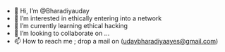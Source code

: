 - 👋 Hi, I’m @Bharadiyauday
- 👀 I’m interested in ethically entering into a network 
- 🌱 I’m currently learning ethical hacking
- 💞️ I’m looking to collaborate on ...
- 📫 How to reach me ; drop a mail on (udaybharadiyaayes@gmail.com)

<!---
Bharadiyauday/Bharadiyauday is a ✨ special ✨ repository because its `README.md` (this file) appears on your GitHub profile.
You can click the Preview link to take a look at your changes.
--->
